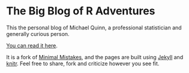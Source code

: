 # The Big Blog of R Adventures

This the personal blog of Michael Quinn, a professional statistician and generally curious person. 

[You can read it here](https://michaelquinn32.github.io/).

It is a fork of [Minimal Mistakes](https://mmistakes.github.io/minimal-mistakes), and the pages are built using [Jekyll](https://jekyllrb.com/) and [knitr](https://yihui.name/knitr/). Feel free to share, fork and criticize however you see fit.
